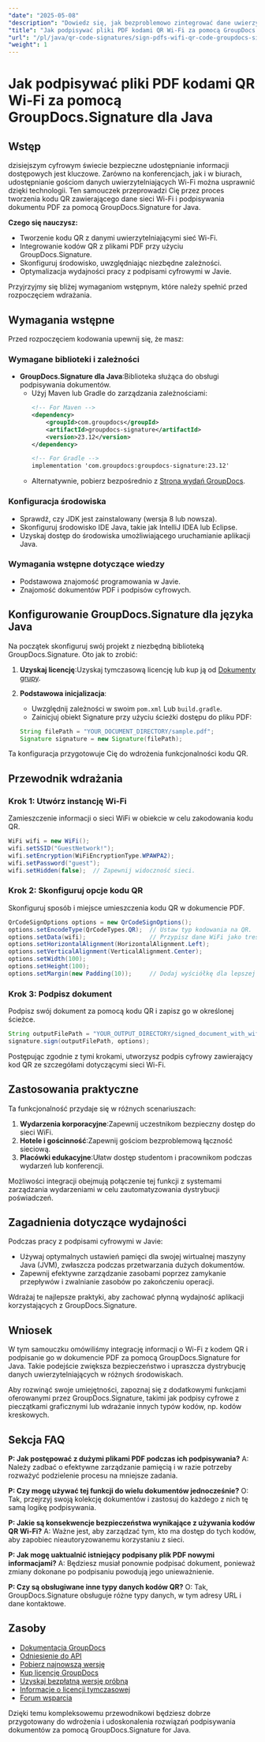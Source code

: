 ```yaml
---
"date": "2025-05-08"
"description": "Dowiedz się, jak bezproblemowo zintegrować dane uwierzytelniające Wi-Fi z plikiem PDF za pomocą kodów QR z GroupDocs.Signature for Java. Zwiększ bezpieczeństwo i wygodę dokumentów."
"title": "Jak podpisywać pliki PDF kodami QR Wi-Fi za pomocą GroupDocs.Signature dla Java"
"url": "/pl/java/qr-code-signatures/sign-pdfs-wifi-qr-code-groupdocs-signature-java/"
"weight": 1
---
```


# Jak podpisywać pliki PDF kodami QR Wi-Fi za pomocą GroupDocs.Signature dla Java

## Wstęp

dzisiejszym cyfrowym świecie bezpieczne udostępnianie informacji dostępowych jest kluczowe. Zarówno na konferencjach, jak i w biurach, udostępnianie gościom danych uwierzytelniających Wi-Fi można usprawnić dzięki technologii. Ten samouczek przeprowadzi Cię przez proces tworzenia kodu QR zawierającego dane sieci Wi-Fi i podpisywania dokumentu PDF za pomocą GroupDocs.Signature for Java.

**Czego się nauczysz:**
- Tworzenie kodu QR z danymi uwierzytelniającymi sieć Wi-Fi.
- Integrowanie kodów QR z plikami PDF przy użyciu GroupDocs.Signature.
- Skonfiguruj środowisko, uwzględniając niezbędne zależności.
- Optymalizacja wydajności pracy z podpisami cyfrowymi w Javie.

Przyjrzyjmy się bliżej wymaganiom wstępnym, które należy spełnić przed rozpoczęciem wdrażania.

## Wymagania wstępne

Przed rozpoczęciem kodowania upewnij się, że masz:

### Wymagane biblioteki i zależności

- **GroupDocs.Signature dla Java**:Biblioteka służąca do obsługi podpisywania dokumentów.
  - Użyj Maven lub Gradle do zarządzania zależnościami:
    ```xml
    <!-- For Maven -->
    <dependency>
        <groupId>com.groupdocs</groupId>
        <artifactId>groupdocs-signature</artifactId>
        <version>23.12</version>
    </dependency>

    <!-- For Gradle -->
    implementation 'com.groupdocs:groupdocs-signature:23.12'
    ```
  - Alternatywnie, pobierz bezpośrednio z [Strona wydań GroupDocs](https://releases.groupdocs.com/signature/java/).

### Konfiguracja środowiska

- Sprawdź, czy JDK jest zainstalowany (wersja 8 lub nowsza).
- Skonfiguruj środowisko IDE Java, takie jak IntelliJ IDEA lub Eclipse.
- Uzyskaj dostęp do środowiska umożliwiającego uruchamianie aplikacji Java.

### Wymagania wstępne dotyczące wiedzy

- Podstawowa znajomość programowania w Javie.
- Znajomość dokumentów PDF i podpisów cyfrowych.

## Konfigurowanie GroupDocs.Signature dla języka Java

Na początek skonfiguruj swój projekt z niezbędną biblioteką GroupDocs.Signature. Oto jak to zrobić:

1. **Uzyskaj licencję**:Uzyskaj tymczasową licencję lub kup ją od [Dokumenty grupy](https://purchase.groupdocs.com/).
2. **Podstawowa inicjalizacja**:
    - Uwzględnij zależności w swoim `pom.xml` Lub `build.gradle`.
    - Zainicjuj obiekt Signature przy użyciu ścieżki dostępu do pliku PDF:

    ```java
    String filePath = "YOUR_DOCUMENT_DIRECTORY/sample.pdf";
    Signature signature = new Signature(filePath);
    ```

Ta konfiguracja przygotowuje Cię do wdrożenia funkcjonalności kodu QR.

## Przewodnik wdrażania

### Krok 1: Utwórz instancję Wi-Fi

Zamieszczenie informacji o sieci WiFi w obiekcie w celu zakodowania kodu QR.

```java
WiFi wifi = new WiFi();
wifi.setSSID("GuestNetwork!");
wifi.setEncryption(WiFiEncryptionType.WPAWPA2);
wifi.setPassword("guest");
wifi.setHidden(false);  // Zapewnij widoczność sieci.
```

### Krok 2: Skonfiguruj opcje kodu QR

Skonfiguruj sposób i miejsce umieszczenia kodu QR w dokumencie PDF.

```java
QrCodeSignOptions options = new QrCodeSignOptions();
options.setEncodeType(QrCodeTypes.QR);  // Ustaw typ kodowania na QR.
options.setData(wifi);                  // Przypisz dane WiFi jako treść.
options.setHorizontalAlignment(HorizontalAlignment.Left);
options.setVerticalAlignment(VerticalAlignment.Center);
options.setWidth(100);
options.setHeight(100);
options.setMargin(new Padding(10));     // Dodaj wyściółkę dla lepszej widoczności.
```

### Krok 3: Podpisz dokument

Podpisz swój dokument za pomocą kodu QR i zapisz go w określonej ścieżce.

```java
String outputFilePath = "YOUR_OUTPUT_DIRECTORY/signed_document_with_wifi_qrcode.pdf";
signature.sign(outputFilePath, options);
```

Postępując zgodnie z tymi krokami, utworzysz podpis cyfrowy zawierający kod QR ze szczegółami dotyczącymi sieci Wi-Fi.

## Zastosowania praktyczne

Ta funkcjonalność przydaje się w różnych scenariuszach:
1. **Wydarzenia korporacyjne**:Zapewnij uczestnikom bezpieczny dostęp do sieci WiFi.
2. **Hotele i gościnność**:Zapewnij gościom bezproblemową łączność sieciową.
3. **Placówki edukacyjne**:Ułatw dostęp studentom i pracownikom podczas wydarzeń lub konferencji.

Możliwości integracji obejmują połączenie tej funkcji z systemami zarządzania wydarzeniami w celu zautomatyzowania dystrybucji poświadczeń.

## Zagadnienia dotyczące wydajności

Podczas pracy z podpisami cyfrowymi w Javie:
- Używaj optymalnych ustawień pamięci dla swojej wirtualnej maszyny Java (JVM), zwłaszcza podczas przetwarzania dużych dokumentów.
- Zapewnij efektywne zarządzanie zasobami poprzez zamykanie przepływów i zwalnianie zasobów po zakończeniu operacji.

Wdrażaj te najlepsze praktyki, aby zachować płynną wydajność aplikacji korzystających z GroupDocs.Signature.

## Wniosek

W tym samouczku omówiliśmy integrację informacji o Wi-Fi z kodem QR i podpisanie go w dokumencie PDF za pomocą GroupDocs.Signature for Java. Takie podejście zwiększa bezpieczeństwo i upraszcza dystrybucję danych uwierzytelniających w różnych środowiskach.

Aby rozwinąć swoje umiejętności, zapoznaj się z dodatkowymi funkcjami oferowanymi przez GroupDocs.Signature, takimi jak podpisy cyfrowe z pieczątkami graficznymi lub wdrażanie innych typów kodów, np. kodów kreskowych.

## Sekcja FAQ

**P: Jak postępować z dużymi plikami PDF podczas ich podpisywania?**
A: Należy zadbać o efektywne zarządzanie pamięcią i w razie potrzeby rozważyć podzielenie procesu na mniejsze zadania.

**P: Czy mogę używać tej funkcji do wielu dokumentów jednocześnie?**
O: Tak, przejrzyj swoją kolekcję dokumentów i zastosuj do każdego z nich tę samą logikę podpisywania.

**P: Jakie są konsekwencje bezpieczeństwa wynikające z używania kodów QR Wi-Fi?**
A: Ważne jest, aby zarządzać tym, kto ma dostęp do tych kodów, aby zapobiec nieautoryzowanemu korzystaniu z sieci.

**P: Jak mogę uaktualnić istniejący podpisany plik PDF nowymi informacjami?**
A: Będziesz musiał ponownie podpisać dokument, ponieważ zmiany dokonane po podpisaniu powodują jego unieważnienie.

**P: Czy są obsługiwane inne typy danych kodów QR?**
O: Tak, GroupDocs.Signature obsługuje różne typy danych, w tym adresy URL i dane kontaktowe.

## Zasoby

- [Dokumentacja GroupDocs](https://docs.groupdocs.com/signature/java/)
- [Odniesienie do API](https://reference.groupdocs.com/signature/java/)
- [Pobierz najnowszą wersję](https://releases.groupdocs.com/signature/java/)
- [Kup licencję GroupDocs](https://purchase.groupdocs.com/buy)
- [Uzyskaj bezpłatną wersję próbną](https://releases.groupdocs.com/signature/java/)
- [Informacje o licencji tymczasowej](https://purchase.groupdocs.com/temporary-license/)
- [Forum wsparcia](https://forum.groupdocs.com/c/signature/)

Dzięki temu kompleksowemu przewodnikowi będziesz dobrze przygotowany do wdrożenia i udoskonalenia rozwiązań podpisywania dokumentów za pomocą GroupDocs.Signature for Java.